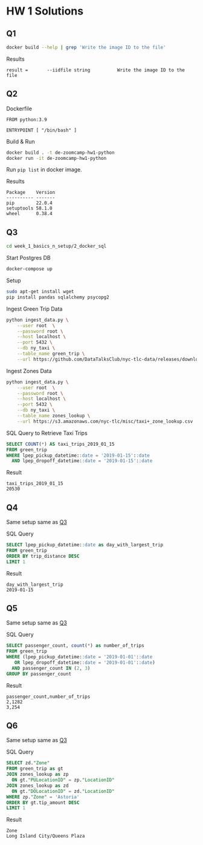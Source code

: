 # HW 1 Solutions

## Q1

```bash
docker build --help | grep 'Write the image ID to the file'
```

Results

```text
result =       --iidfile string          Write the image ID to the file
```

## Q2

Dockerfile

```Docker
FROM python:3.9

ENTRYPOINT [ "/bin/bash" ]
```

Build & Run

```bash
docker build . -t de-zoomcamp-hw1-python
docker run -it de-zoomcamp-hw1-python
```

Run  `pip list` in docker image.

Results

```text
Package    Version
---------- -------
pip        22.0.4
setuptools 58.1.0
wheel      0.38.4
```

## Q3

```bash
cd week_1_basics_n_setup/2_docker_sql
```

Start Postgres DB

```bash
docker-compose up
```

Setup

```bash
sudo apt-get install wget
pip install pandas sqlalchemy psycopg2
```

Ingest Green Trip Data

```bash
python ingest_data.py \
    --user root  \
    --password root \
    --host localhost \
    --port 5432 \
    --db ny_taxi \
    --table_name green_trip \
    --url https://github.com/DataTalksClub/nyc-tlc-data/releases/download/green/green_tripdata_2019-01.csv.gz
```

Ingest Zones Data

```bash
python ingest_data.py \
    --user root  \
    --password root \
    --host localhost \
    --port 5432 \
    --db ny_taxi \
    --table_name zones_lookup \
    --url https://s3.amazonaws.com/nyc-tlc/misc/taxi+_zone_lookup.csv
```

SQL Query to Retrieve Taxi Trips

```SQL
SELECT COUNT(*) AS taxi_trips_2019_01_15
FROM green_trip
WHERE lpep_pickup_datetime::date = '2019-01-15'::date
  AND lpep_dropoff_datetime::date = '2019-01-15'::date
```

Result

```text
taxi_trips_2019_01_15
20530
```

## Q4

Same setup same as [Q3](#q3)

SQL Query

```SQL
SELECT lpep_pickup_datetime::date as day_with_largest_trip
FROM green_trip
ORDER BY trip_distance DESC
LIMIT 1
```

Result

```text
day_with_largest_trip
2019-01-15
```

## Q5

Same setup same as [Q3](#q3)

SQL Query

```SQL
SELECT passenger_count, count(*) as number_of_trips
FROM green_trip
WHERE (lpep_pickup_datetime::date = '2019-01-01'::date
   OR lpep_dropoff_datetime::date = '2019-01-01'::date)
  AND passenger_count IN (2, 3)
GROUP BY passenger_count
```

Result

```text
passenger_count,number_of_trips
2,1282
3,254
```

## Q6

Same setup same as [Q3](#q3)

SQL Query

```SQL
SELECT zd."Zone"
FROM green_trip as gt
JOIN zones_lookup as zp
  ON gt."PULocationID" = zp."LocationID"
JOIN zones_lookup as zd
  ON gt."DOLocationID" = zd."LocationID"
WHERE zp."Zone" = 'Astoria'
ORDER BY gt.tip_amount DESC
LIMIT 1
```

Result

```text
Zone
Long Island City/Queens Plaza
```